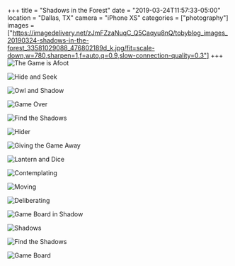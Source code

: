 +++
title = "Shadows in the Forest"
date = "2019-03-24T11:57:33-05:00"
location = "Dallas, TX"
camera = "iPhone XS"
categories = ["photography"]
images = ["https://imagedelivery.net/zJmFZzaNuqC_Q5Caqyu8nQ/tobyblog_images_20190324-shadows-in-the-forest_33581029088_476802189d_k.jpg/fit=scale-down,w=780,sharpen=1,f=auto,q=0.9,slow-connection-quality=0.3"]
+++
![The Game is Afoot](https://imagedelivery.net/zJmFZzaNuqC_Q5Caqyu8nQ/tobyblog_images_20190324-shadows-in-the-forest_33581029088_476802189d_k.jpg/fit=scale-down,w=780,sharpen=1,f=auto,q=0.9,slow-connection-quality=0.3)
<!--more-->

![Hide and Seek](https://imagedelivery.net/zJmFZzaNuqC_Q5Caqyu8nQ/tobyblog_images_20190324-shadows-in-the-forest_47404401602_ecc0f74441_k.jpg/fit=scale-down,w=780,sharpen=1,f=auto,q=0.9,slow-connection-quality=0.3)

![Owl and Shadow](https://imagedelivery.net/zJmFZzaNuqC_Q5Caqyu8nQ/tobyblog_images_20190324-shadows-in-the-forest_47404402992_870bd0a7c6_k.jpg/fit=scale-down,w=780,sharpen=1,f=auto,q=0.9,slow-connection-quality=0.3)

![Game Over](https://imagedelivery.net/zJmFZzaNuqC_Q5Caqyu8nQ/tobyblog_images_20190324-shadows-in-the-forest_47404405122_584a9d118f_k.jpg/fit=scale-down,w=780,sharpen=1,f=auto,q=0.9,slow-connection-quality=0.3)

![Find the Shadows](https://imagedelivery.net/zJmFZzaNuqC_Q5Caqyu8nQ/tobyblog_images_20190324-shadows-in-the-forest_47404403472_a9c888a70b_k.jpg/fit=scale-down,w=780,sharpen=1,f=auto,q=0.9,slow-connection-quality=0.3)

![Hider](https://imagedelivery.net/zJmFZzaNuqC_Q5Caqyu8nQ/tobyblog_images_20190324-shadows-in-the-forest_33581027048_d397744864_k.jpg/fit=scale-down,w=780,sharpen=1,f=auto,q=0.9,slow-connection-quality=0.3)

![Giving the Game Away](https://imagedelivery.net/zJmFZzaNuqC_Q5Caqyu8nQ/tobyblog_images_20190324-shadows-in-the-forest_46542086445_5448e2a760_k.jpg/fit=scale-down,w=780,sharpen=1,f=auto,q=0.9,slow-connection-quality=0.3)

![Lantern and Dice](https://imagedelivery.net/zJmFZzaNuqC_Q5Caqyu8nQ/tobyblog_images_20190324-shadows-in-the-forest_33581027988_226a8ee3a5_k.jpg/fit=scale-down,w=780,sharpen=1,f=auto,q=0.9,slow-connection-quality=0.3)

![Contemplating](https://imagedelivery.net/zJmFZzaNuqC_Q5Caqyu8nQ/tobyblog_images_20190324-shadows-in-the-forest_33581028508_3f1d6d732d_k.jpg/fit=scale-down,w=780,sharpen=1,f=auto,q=0.9,slow-connection-quality=0.3)

![Moving](https://imagedelivery.net/zJmFZzaNuqC_Q5Caqyu8nQ/tobyblog_images_20190324-shadows-in-the-forest_47404404782_774db90f07_k.jpg/fit=scale-down,w=780,sharpen=1,f=auto,q=0.9,slow-connection-quality=0.3)

![Deliberating](https://imagedelivery.net/zJmFZzaNuqC_Q5Caqyu8nQ/tobyblog_images_20190324-shadows-in-the-forest_46542077795_ebc6aecadb_k.jpg/fit=scale-down,w=780,sharpen=1,f=auto,q=0.9,slow-connection-quality=0.3)

![Game Board in Shadow](https://imagedelivery.net/zJmFZzaNuqC_Q5Caqyu8nQ/tobyblog_images_20190324-shadows-in-the-forest_47404401842_8a59d3284a_k.jpg/fit=scale-down,w=780,sharpen=1,f=auto,q=0.9,slow-connection-quality=0.3)

![Shadows](https://imagedelivery.net/zJmFZzaNuqC_Q5Caqyu8nQ/tobyblog_images_20190324-shadows-in-the-forest_47404400982_c69f84423d_k.jpg/fit=scale-down,w=780,sharpen=1,f=auto,q=0.9,slow-connection-quality=0.3)

![Find the Shadows](https://imagedelivery.net/zJmFZzaNuqC_Q5Caqyu8nQ/tobyblog_images_20190324-shadows-in-the-forest_47404403472_a9c888a70b_k.jpg/fit=scale-down,w=780,sharpen=1,f=auto,q=0.9,slow-connection-quality=0.3)

![Game Board](https://imagedelivery.net/zJmFZzaNuqC_Q5Caqyu8nQ/tobyblog_images_20190324-shadows-in-the-forest_33581027418_bb31010b58_k.jpg/fit=scale-down,w=780,sharpen=1,f=auto,q=0.9,slow-connection-quality=0.3)
